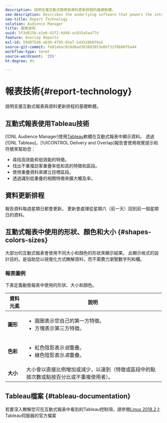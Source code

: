 ```yaml
---
description: 說明支援互動式報表與資料更新排程的基礎軟體。
seo-description: Describes the underlying software that powers the interactive reports and the data update schedule.
seo-title: Report Technology
solution: Audience Manager
title: 報表技術
uuid: 5f3d815b-e1e6-42f2-b848-ac035a5aa77d
feature: Overlap Reports
exl-id: 59d875d6-a630-4795-93a7-1d432860f0a1
source-git-commit: fe01ebac8c0d0ad3630d3853e0bf32f0b00f6a44
workflow-type: tm+mt
source-wordcount: '255'
ht-degree: 0%

---
```


# 報表技術{#report-technology}

說明支援互動式報表與資料更新排程的基礎軟體。

<!-- 

c_report_technology.xml

 -->

## 互動式報表使用Tableau技術

[!DNL Audience Manager]使用[Tableau](https://www.tableausoftware.com/)軟體在互動式報表中顯示資料。 透過[!DNL Tableau]，[!UICONTROL Delivery and Overlap]報告會使用視覺提示和符號來幫助您：

* 尋找高效能和低效能的特徵。
* 找出不重複訪客重疊率低和高的特徵和區段。
* 使用重疊資料來建立目標區段。
* 透過識別低重疊的相關特徵來擴大觸及率。

## 資料更新排程

報告資料每週星期日都會更新。 更新會處理從星期六（前一天）回到前一個星期日的資料。

## 互動式報表中使用的形狀、顏色和大小 {#shapes-colors-sizes}

大部分的互動式報表會使用不同大小和顏色的形狀來顯示結果。 此顯示格式的設計目的，是協助您以視覺化方式瞭解資料，而不需費力瀏覽數字列和欄。

<!-- 

r_legend.xml

 -->

### 報表圖例

下表定義動態報表中使用的形狀、大小和顏色。

<table id="table_EC180A96E3784FC6B81FCFB546C4A3FA"> 
 <thead> 
  <tr> 
   <th colname="col1" class="entry"> 資料元素 </th> 
   <th colname="col2" class="entry"> 說明 </th> 
  </tr> 
 </thead>
 <tbody> 
  <tr> 
   <td colname="col1"> <b>圖形</b> </td> 
   <td colname="col2"> 
    <ul id="ul_076773ABD0BB4CE6834ACFA8B3D6AC2E"> 
     <li id="li_BBAB37A6EC1549B48C0E4D3BFAF7062C">圓圈表示您自己的第一方特徵。 </li> 
     <li id="li_371331AE984A4A999CE0596EA13987E0">方塊表示第三方特徵。 </li> 
    </ul> </td> 
  </tr> 
  <tr> 
   <td colname="col1"> <b>色彩</b> </td> 
   <td colname="col2"> 
    <ul id="ul_F5D243297F0C4E5A8EDCBD28A548869E"> 
     <li id="li_332EB873A35440E6BB6093E36A0FAC3D">紅色陰影表示<i>低</i>重疊。 </li> 
     <li id="li_29DFDB1218DF4069B5DCFF841D48EF56">綠色陰影表示<i>高</i>重疊。 </li> 
    </ul> </td> 
  </tr> 
  <tr> 
   <td colname="col1"> <b>大小</b> </td> 
   <td colname="col2"> 大小會以直接比例增加或減少，以達到（特徵或區段中的點按次數或點按百分比或不重複使用者）。 </td> 
  </tr> 
 </tbody> 
</table>

## Tableau檔案 {#tableau-documentation}

若要深入瞭解您可在互動式報表中看到的Tableau控制項，請參閱[Linux 2018.2](https://help.tableau.com/v2018.2/server-linux/en-us/get_started_server.htm)上Tableau伺服器的官方檔案
